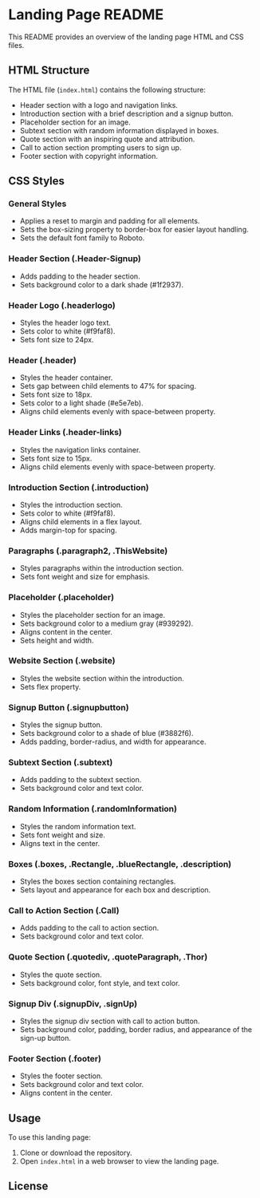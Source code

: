 # Landing Page README

This README provides an overview of the landing page HTML and CSS files.

## HTML Structure

The HTML file (`index.html`) contains the following structure:

- Header section with a logo and navigation links.
- Introduction section with a brief description and a signup button.
- Placeholder section for an image.
- Subtext section with random information displayed in boxes.
- Quote section with an inspiring quote and attribution.
- Call to action section prompting users to sign up.
- Footer section with copyright information.

## CSS Styles

### General Styles

- Applies a reset to margin and padding for all elements.
- Sets the box-sizing property to border-box for easier layout handling.
- Sets the default font family to Roboto.

### Header Section (.Header-Signup)

- Adds padding to the header section.
- Sets background color to a dark shade (#1f2937).

### Header Logo (.headerlogo)

- Styles the header logo text.
- Sets color to white (#f9faf8).
- Sets font size to 24px.

### Header (.header)

- Styles the header container.
- Sets gap between child elements to 47% for spacing.
- Sets font size to 18px.
- Sets color to a light shade (#e5e7eb).
- Aligns child elements evenly with space-between property.

### Header Links (.header-links)

- Styles the navigation links container.
- Sets font size to 15px.
- Aligns child elements evenly with space-between property.

### Introduction Section (.introduction)

- Styles the introduction section.
- Sets color to white (#f9faf8).
- Aligns child elements in a flex layout.
- Adds margin-top for spacing.

### Paragraphs (.paragraph2, .ThisWebsite)

- Styles paragraphs within the introduction section.
- Sets font weight and size for emphasis.

### Placeholder (.placeholder)

- Styles the placeholder section for an image.
- Sets background color to a medium gray (#939292).
- Aligns content in the center.
- Sets height and width.

### Website Section (.website)

- Styles the website section within the introduction.
- Sets flex property.

### Signup Button (.signupbutton)

- Styles the signup button.
- Sets background color to a shade of blue (#3882f6).
- Adds padding, border-radius, and width for appearance.

### Subtext Section (.subtext)

- Adds padding to the subtext section.
- Sets background color and text color.

### Random Information (.randomInformation)

- Styles the random information text.
- Sets font weight and size.
- Aligns text in the center.

### Boxes (.boxes, .Rectangle, .blueRectangle, .description)

- Styles the boxes section containing rectangles.
- Sets layout and appearance for each box and description.

### Call to Action Section (.Call)

- Adds padding to the call to action section.
- Sets background color and text color.

### Quote Section (.quotediv, .quoteParagraph, .Thor)

- Styles the quote section.
- Sets background color, font style, and text color.

### Signup Div (.signupDiv, .signUp)

- Styles the signup div section with call to action button.
- Sets background color, padding, border radius, and appearance of the sign-up button.

### Footer Section (.footer)

- Styles the footer section.
- Sets background color and text color.
- Aligns content in the center.

## Usage

To use this landing page:

1. Clone or download the repository.
2. Open `index.html` in a web browser to view the landing page.

## License


